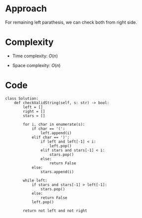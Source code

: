 # Approach
For remaining left parathesis, we can check both from right side.

# Complexity
- Time complexity:
    $O(n)$

- Space complexity:
    $O(n)$

# Code
```python3 []
class Solution:
    def checkValidString(self, s: str) -> bool:
        left = []
        right = []
        stars = []

        for i, char in enumerate(s):
            if char == '(':
                left.append(i)
            elif char == ')':
                if left and left[-1] < i:
                    left.pop()
                elif stars and stars[-1] < i:
                    stars.pop()
                else:
                    return False
            else:
                stars.append(i)
        
        while left:
            if stars and stars[-1] > left[-1]:
                stars.pop()
            else:
                return False
            left.pop()
        
        return not left and not right
```